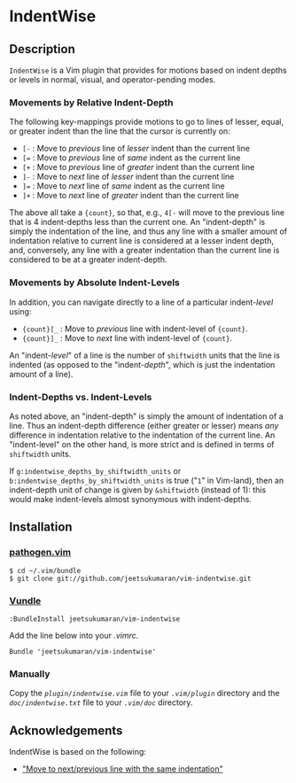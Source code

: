 # IndentWise

## Description

`IndentWise` is a Vim plugin that provides for motions based on indent depths
or levels in normal, visual, and operator-pending modes.

### Movements by Relative Indent-Depth

The following key-mappings provide motions to go to lines of lesser, equal, or
greater indent than the line that the cursor is currently on:

- `[-`  : Move to *previous* line of *lesser* indent than the current line
- `[=`  : Move to *previous* line of *same* indent as the current line
- `[+`  : Move to *previous* line of *greater* indent than the current line
- `]-`  : Move to *next* line of *lesser* indent than the current line
- `]=`  : Move to *next* line of *same* indent as the current line
- `]+`  : Move to *next* line of *greater* indent than the current line

The above all take a `{count}`, so that, e.g., ``4[-`` will move to the
previous line that is 4 indent-depths less than the current one. An
"indent-depth" is simply the indentation of the line, and thus any line with a
smaller amount of indentation relative to current line is considered at a
lesser indent depth, and, conversely, any line with a greater indentation than
the current line is considered to be at a greater indent-depth.

### Movements by Absolute Indent-Levels

In addition, you can navigate directly to a line of a particular indent-*level*
using:

- `{count}[_`  : Move to *previous* line with indent-level of `{count}`.
- `{count}]_`  : Move to *next* line with indent-level of `{count}`.

An "indent-*level*" of a line is the number of ``shiftwidth`` units that the
line is indented (as opposed to the "indent-*depth*", which is just the
indentation amount of a line).

### Indent-Depths vs. Indent-Levels

As noted above, an "indent-depth" is simply the amount of indentation of a
line. Thus an indent-depth difference (either greater or lesser) means *any*
difference in indentation relative to the indentation of the current line. An
"indent-level" on the other hand, is more strict and is defined in terms of
``shiftwidth`` units.

If ``g:indentwise_depths_by_shiftwidth_units`` or
``b:indentwise_depths_by_shiftwidth_units`` is true ("``1``" in Vim-land), then
an indent-depth unit of change is given by ``&shiftwidth`` (instead of 1): this
would make indent-levels almost synonymous with indent-depths.

## Installation

### [pathogen.vim](https://github.com/tpope/vim-pathogen)

    $ cd ~/.vim/bundle
    $ git clone git://github.com/jeetsukumaran/vim-indentwise.git


### [Vundle](https://github.com/gmarik/vundle.git)

    :BundleInstall jeetsukumaran/vim-indentwise

Add the line below into your _.vimrc_.

    Bundle 'jeetsukumaran/vim-indentwise'

### Manually

Copy the _`plugin/indentwise.vim`_ file to your _`.vim/plugin`_ directory and the
_`doc/indentwise.txt`_ file to your _`.vim/doc`_ directory.

## Acknowledgements

IndentWise is based on the following:

-   ["Move to next/previous line with the same indentation"](http://vim.wikia.com/wiki/Move_to_next/previous_line_with_same_indentation)
